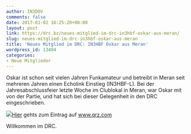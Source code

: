 ```yaml
---
author: IN3DOV
comments: false
date: 2017-01-02 16:25:20+00:00
layout: post
link: https://drc.bz/neues-mitglied-im-drc-in3hbf-oskar-aus-meran/
slug: neues-mitglied-im-drc-in3hbf-oskar-aus-meran
title: 'Neues Mitglied im DRC: IN3HBF Oskar aus Meran'
wordpress_id: 13494
categories:
- Neue Mitglieder
---
```


Oskar ist schon seit vielen Jahren Funkamateur und betreibt in Meran seit mehreren Jahren einen Echolink Einstieg (IN3HBF-L). Bei der Jahresabschlussfeier letzte Woche im Clublokal in Meran, war Oskar mit von der Partie, und hat sich bei dieser Gelegenheit in den DRC eingeschrieben.

[![](https://s3.amazonaws.com/files.qrz.com/f/in3hbf/in3hbf.jpg)Hier](https://www.qrz.com/lookup/in3hbf) gehts zum Eintrag auf www.qrz.com

Willkommen im DRC.



